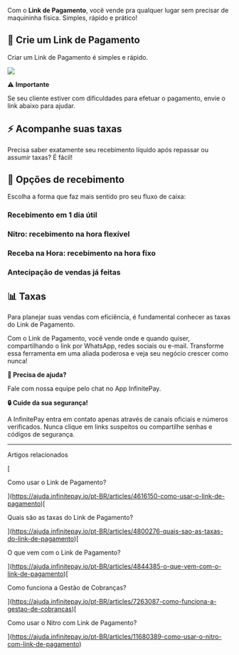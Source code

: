 Com o **Link de Pagamento**, você vende pra qualquer lugar sem precisar de maquininha física. Simples, rápido e prático!

## **📱 Crie um Link de Pagamento**

Criar um Link de Pagamento é simples e rápido.

[![](https://downloads.intercomcdn.com/i/o/1176243028/1b571ba296f6fd263a580daa/Mockup_VS2_4.gif?expires=1756089000&signature=9550eddcdb93f1a1db46a6891f55c10f41188e9cd77fb605d16cf2f9f9a6cdb7&req=dSEgEMt6noFdUfMW1HO4zVvLLRyZBCJxKhe1qYi%2B%2FCpX1FVVppRblo%2BRGXFf%0Ays36QBOjV3nk5Pq%2BApc%3D%0A)](https://downloads.intercomcdn.com/i/o/1176243028/1b571ba296f6fd263a580daa/Mockup_VS2_4.gif?expires=1756089000&signature=9550eddcdb93f1a1db46a6891f55c10f41188e9cd77fb605d16cf2f9f9a6cdb7&req=dSEgEMt6noFdUfMW1HO4zVvLLRyZBCJxKhe1qYi%2B%2FCpX1FVVppRblo%2BRGXFf%0Ays36QBOjV3nk5Pq%2BApc%3D%0A)

⚠️ **Importante**

Se seu cliente estiver com dificuldades para efetuar o pagamento, envie o link abaixo para ajudar.

## **⚡ Acompanhe suas taxas**

Precisa saber exatamente seu recebimento líquido após repassar ou assumir taxas? É fácil!

## **💸 Opções de recebimento**

Escolha a forma que faz mais sentido pro seu fluxo de caixa:

### **Recebimento em 1 dia útil**

### **Nitro: recebimento na hora flexível**

### **Receba na Hora: recebimento na hora fixo**

### **Antecipação de vendas já feitas**

## **📊 Taxas**

Para planejar suas vendas com eficiência, é fundamental conhecer as taxas do Link de Pagamento.

Com o Link de Pagamento, você vende onde e quando quiser, compartilhando o link por WhatsApp, redes sociais ou e-mail. Transforme essa ferramenta em uma aliada poderosa e veja seu negócio crescer como nunca!

**🔔 Precisa de ajuda?**

Fale com nossa equipe pelo chat no App InfinitePay.

**🔒 Cuide da sua segurança!**

A InfinitePay entra em contato apenas através de canais oficiais e números verificados. Nunca clique em links suspeitos ou compartilhe senhas e códigos de segurança.

___

Artigos relacionados

[

Como usar o Link de Pagamento?

](https://ajuda.infinitepay.io/pt-BR/articles/4616150-como-usar-o-link-de-pagamento)[

Quais são as taxas do Link de Pagamento?

](https://ajuda.infinitepay.io/pt-BR/articles/4800276-quais-sao-as-taxas-do-link-de-pagamento)[

O que vem com o Link de Pagamento?

](https://ajuda.infinitepay.io/pt-BR/articles/4844385-o-que-vem-com-o-link-de-pagamento)[

Como funciona a Gestão de Cobranças?

](https://ajuda.infinitepay.io/pt-BR/articles/7263087-como-funciona-a-gestao-de-cobrancas)[

Como usar o Nitro com Link de Pagamento?

](https://ajuda.infinitepay.io/pt-BR/articles/11680389-como-usar-o-nitro-com-link-de-pagamento)